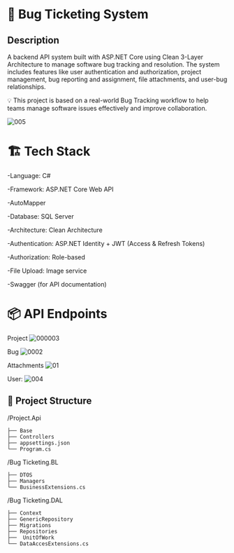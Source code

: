 # **🐞 Bug Ticketing System**
## **Description**
A backend API system built with ASP.NET Core using Clean 3-Layer Architecture to manage software bug tracking and resolution.
The system includes features like user authentication and authorization, project management, bug reporting and assignment, file attachments, and user-bug relationships.

💡 This project is based on a real-world Bug Tracking workflow to help teams manage software issues effectively and improve collaboration.

![005](https://github.com/user-attachments/assets/5a95aa05-2af6-4079-8966-87b09aa9feb9)


# 🏗️ Tech Stack
-Language: C#

-Framework: ASP.NET Core Web API

-AutoMapper

-Database: SQL Server

-Architecture: Clean Architecture

-Authentication: ASP.NET Identity + JWT (Access & Refresh Tokens)

-Authorization: Role-based

-File Upload: Image service

-Swagger (for API documentation)



# **📦 API Endpoints**
   Project
  ![000003](https://github.com/user-attachments/assets/a4018e00-71cf-41b6-8cc1-39d45a67e28d)
  
  Bug
  ![0002](https://github.com/user-attachments/assets/3aa6c177-dd60-4224-8948-1928b2695327)

  Attachments
  ![01](https://github.com/user-attachments/assets/46f971bd-2ff2-4e92-9cfb-e053cbd6cd12)

  User:
  ![004](https://github.com/user-attachments/assets/2a0f9581-90a7-4202-b619-3f72c17a80d3)

## 📂 Project Structure

/Project.Api

    ├── Base
    ├── Controllers
    ├── appsettings.json
    └── Program.cs

/Bug Ticketing.BL

    ├── DTOS
    ├── Managers
    └── BusinessExtensions.cs

/Bug Ticketing.DAL

    ├── Context
    ├── GenericRepository
    ├── Migrations
    ├── Repositories
    ├──  UnitOfWork
    └── DataAccesExtensions.cs


